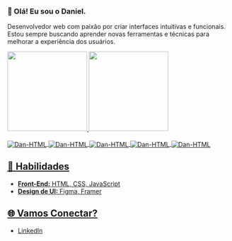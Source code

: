 ### 👋 Olá! Eu sou o Daniel.

Desenvolvedor web com paixão por criar interfaces intuitivas e funcionais. Estou sempre buscando aprender novas ferramentas e técnicas para melhorar a experiência dos usuários.

<div align="left">
  <a href="https://github.com/danielbricola">
  <img height="180em" src="https://github-readme-stats.vercel.app/api?username=danielbricola&theme=gruvbox&show_icons=true&hide_border=true&count_private=true"/>
  <img height="180em" src="https://github-readme-stats.vercel.app/api/top-langs/?username=danielbricola&theme=gruvbox&show_icons=true&hide_border=true&layout=compact"/>
</div>
<div style="display: inline_block"><br>
  <img align="center" alt="Dan-HTML" src="https://img.shields.io/badge/HTML5-E34F26?style=for-the-badge&logo=html5&logoColor=white">
  <img align="center" alt="Dan-HTML" src="https://img.shields.io/badge/CSS3-1572B6?style=for-the-badge&logo=css3&logoColor=white">
  <img align="center" alt="Dan-HTML" src="https://img.shields.io/badge/JavaScript-F7DF1E?style=for-the-badge&logo=javascript&logoColor=black">
  <img align="center" alt="Dan-HTML" src="https://img.shields.io/badge/React-20232A?style=for-the-badge&logo=react&logoColor=61DAFB">
  <img align="center" alt="Dan-HTML" src="https://img.shields.io/badge/Bootstrap-563D7C?style=for-the-badge&logo=bootstrap&logoColor=white">
</div>

## 🚀 Habilidades

- **Front-End:** HTML, CSS, JavaScript
- **Design de UI:** Figma, Framer

## 🌐 Vamos Conectar?

- [LinkedIn](https://www.linkedin.com/in/daniel-bricola/)
